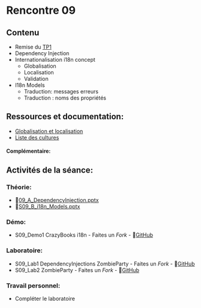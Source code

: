 # Rencontre 09

## Contenu
- Remise du [TP1](/tp_Regulier/tp1)
- Dependency Injection
- Internationalisation i18n concept 
  - Globalisation 
  - Localisation 
  - Validation 
- I18n Models 
  - Traduction: messages erreurs 
  - Traduction : noms des propriétés

## Ressources et documentation: 
- [Globalisation et localisation](https://docs.microsoft.com/en-us/aspnet/core/fundamentals/localization?view=aspnetcore-6.0) 
- [Liste des cultures](https://docwiki.embarcadero.com/RADStudio/Sydney/en/Language_Culture_Names,_Codes,_and_ISO_Values)

#### Complémentaire:


## Activités de la séance: 
### Théorie:  
- 🔗[09_A_DependencyInjection.pptx](https://cegepedouardmontpetit-my.sharepoint.com/:p:/r/personal/valerie_turgeon_cegepmontpetit_ca/Documents/420_3W6_SITE/PowerPoints/S09A_DependencyInjection.pptx?d=w0bc63b38039c42c68ab4f83c0db65623&csf=1&web=1&e=kn2iSJ)
- 🔗[S09_B_i18n_Models.pptx](https://cegepedouardmontpetit-my.sharepoint.com/:p:/r/personal/valerie_turgeon_cegepmontpetit_ca/Documents/420_3W6_SITE/PowerPoints/S09_i18n_Models.pptx?d=w7b3501695c81405f86b22a694d378c31&csf=1&web=1&e=NYos5f)

### Démo:
- S09_Demo1 CrazyBooks i18n - Faites un *Fork* - 🔗[GitHub](https://github.com/ProgWebTransFC/S09_Demo1)

### Laboratoire:
- S09_Lab1 DependencyInjections ZombieParty - Faites un *Fork* - 🔗[GitHub](https://github.com/ProgWebTransFC/S09_Lab1)
- S09_Lab2 ZombieParty - Faites un *Fork* - 🔗[GitHub](https://github.com/ProgWebTransFC/S09_Lab2)

### Travail personnel:
- Compléter le laboratoire 